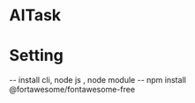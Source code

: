 # AITask

# Setting

-- install cli, node js , node module
-- npm install @fortawesome/fontawesome-free
